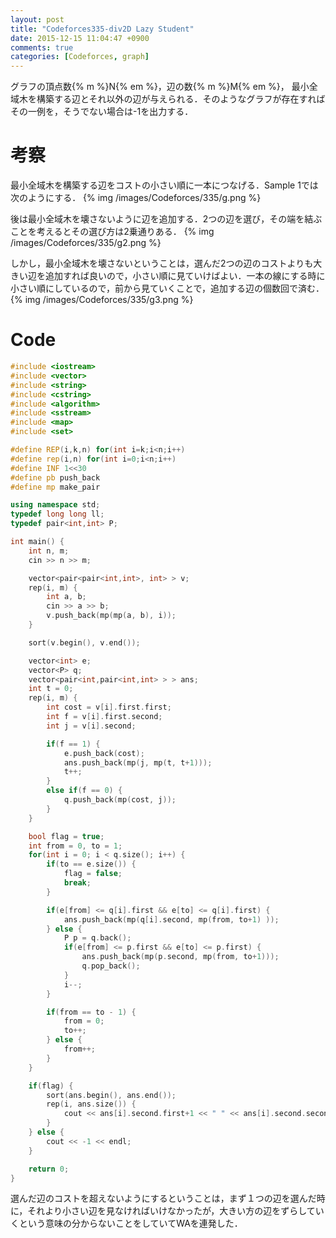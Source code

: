 ```yaml
---
layout: post
title: "Codeforces335-div2D Lazy Student"
date: 2015-12-15 11:04:47 +0900
comments: true
categories: [Codeforces, graph]
---
```


グラフの頂点数{% m %}N{% em %}，辺の数{% m %}M{% em %}，
最小全域木を構築する辺とそれ以外の辺が与えられる．そのようなグラフが存在すればその一例を，そうでない場合は-1を出力する．

# 考察
最小全域木を構築する辺をコストの小さい順に一本につなげる．Sample 1では次のようにする．
{% img /images/Codeforces/335/g.png %}

後は最小全域木を壊さないように辺を追加する．2つの辺を選び，その端を結ぶことを考えるとその選び方は2乗通りある．
{% img /images/Codeforces/335/g2.png %}

しかし，最小全域木を壊さないということは，選んだ2つの辺のコストよりも大きい辺を追加すれば良いので，小さい順に見ていけばよい．一本の線にする時に小さい順にしているので，前から見ていくことで，追加する辺の個数回で済む．  
{% img /images/Codeforces/335/g3.png %}


# Code

```cpp
#include <iostream>
#include <vector>
#include <string>
#include <cstring>
#include <algorithm>
#include <sstream>
#include <map>
#include <set>

#define REP(i,k,n) for(int i=k;i<n;i++)
#define rep(i,n) for(int i=0;i<n;i++)
#define INF 1<<30
#define pb push_back
#define mp make_pair

using namespace std;
typedef long long ll;
typedef pair<int,int> P;

int main() {
	int n, m;
	cin >> n >> m;

	vector<pair<pair<int,int>, int> > v;
	rep(i, m) {
		int a, b;
		cin >> a >> b;
		v.push_back(mp(mp(a, b), i));
	}

	sort(v.begin(), v.end());

	vector<int> e;
	vector<P> q;
	vector<pair<int,pair<int,int> > > ans;
	int t = 0;
	rep(i, m) {
		int cost = v[i].first.first;
		int f = v[i].first.second;
		int j = v[i].second;

		if(f == 1) {
			e.push_back(cost);
			ans.push_back(mp(j, mp(t, t+1)));
			t++;
		}
		else if(f == 0) {
			q.push_back(mp(cost, j));
		}
	}

	bool flag = true;
	int from = 0, to = 1;
	for(int i = 0; i < q.size(); i++) {
		if(to == e.size()) {
			flag = false;
			break;
		}

		if(e[from] <= q[i].first && e[to] <= q[i].first) {
			ans.push_back(mp(q[i].second, mp(from, to+1) ));
		} else {
			P p = q.back();
			if(e[from] <= p.first && e[to] <= p.first) {
				ans.push_back(mp(p.second, mp(from, to+1)));
				q.pop_back();
			}
			i--;
		}

		if(from == to - 1) {
			from = 0;
			to++;
		} else {
			from++;
		}
	}

	if(flag) {
		sort(ans.begin(), ans.end());
		rep(i, ans.size()) {
			cout << ans[i].second.first+1 << " " << ans[i].second.second+1 << endl;
		}
	} else {
		cout << -1 << endl;
	}

	return 0;
}

```

選んだ辺のコストを超えないようにするということは，まず１つの辺を選んだ時に，それより小さい辺を見なければいけなかったが，大きい方の辺をずらしていくという意味の分からないことをしていてWAを連発した．
